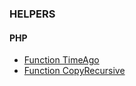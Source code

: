 ### HELPERS

#### PHP

- [Function TimeAgo](php/time_ago.php)
- [Function CopyRecursive](php/copy_recursive.php)